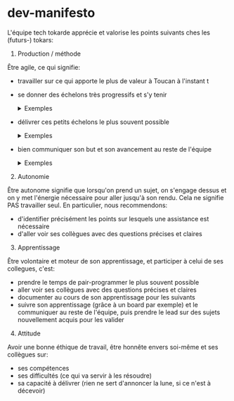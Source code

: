 # dev-manifesto

L'équipe tech tokarde apprécie et valorise les points suivants ches les (futurs-) tokars:

1. Production / méthode

Être agile, ce qui signifie:
- travailler sur ce qui apporte le plus de valeur à Toucan à l'instant t
- se donner des échelons très progressifs et s'y tenir
  <details><summary>Exemples</summary>
  
  - ma feature à été découpée, le découpage est écrit dans la carte trello, il est clair et court
  - ma feature était pas découpée, j'ai vite vu que c'était plus compliqué que prévu, j'ai repassé la carte trello en découpage
  </details>
- délivrer ces petits échelons le plus souvent possible
  <details><summary>Exemples</summary>
  
  - je peux faire une v0 de ma fonctionalité et la merger en quelques jours
  - je peux commencer un projet en ayant confiance que la PR sera proposée le soir
  </details>
- bien communiquer son but et son avancement au reste de l'équipe
  <details><summary>Exemples</summary>
  
  - je communique via les daily sur mes projets en cours, mes difficultés
  - je met à jour Trello, le wiki
  - mes PR sont claires et autosuffisantes (screenshots, urls de tests, exemples d'usage des APIs, exemples de confs)
  </details>

2. Autonomie

Être autonome signifie que lorsqu'on prend un sujet, on s'engage dessus et on y met l'énergie nécessaire pour aller jusqu'à son rendu.
Cela ne signifie PAS travailler seul.
En particulier, nous recommendons:
- d'identifier précisément les points sur lesquels une assistance est nécessaire
- d'aller voir ses collègues avec des questions précises et claires

3. Apprentissage

Être volontaire et moteur de son apprentissage, et participer à celui de ses collegues, c'est:
- prendre le temps de pair-programmer le plus souvent possible
- aller voir ses collègues avec des questions précises et claires
- documenter au cours de son apprentissage pour les suivants
- suivre son apprentissage (grâce à un board par exemple) et le communiquer au reste de l'équipe, puis prendre le lead sur des sujets nouvellement acquis pour les valider

4. Attitude

Avoir une bonne éthique de travail, être honnête envers soi-même et ses collègues sur:
- ses compétences
- ses difficultés (ce qui va servir à les résoudre)
- sa capacité à délivrer (rien ne sert d'annoncer la lune, si ce n'est à décevoir)

